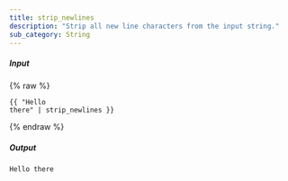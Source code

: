 ```yaml
---
title: strip_newlines
description: "Strip all new line characters from the input string."
sub_category: String
---
```

##### Input
{% raw %}
~~~liquid
{{ "Hello
there" | strip_newlines }}
~~~
{% endraw %}

##### Output

~~~html
Hello there
~~~
